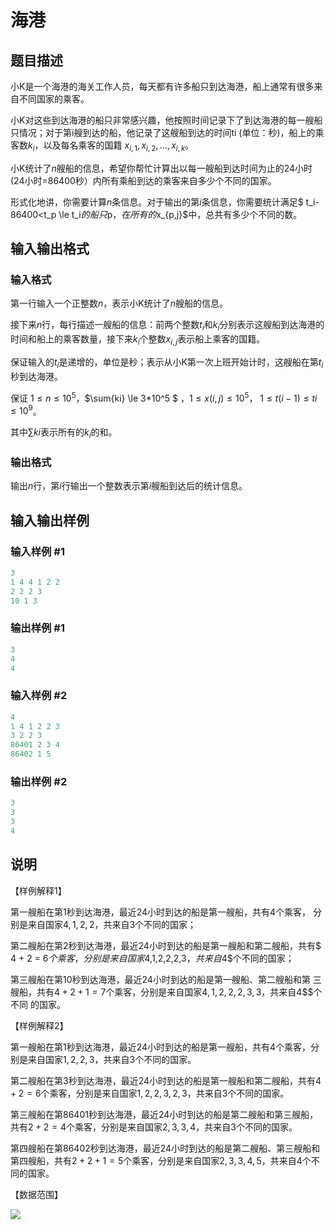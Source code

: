 # 海港

## 题目描述

小K是一个海港的海关工作人员，每天都有许多船只到达海港，船上通常有很多来自不同国家的乘客。

小K对这些到达海港的船只非常感兴趣，他按照时间记录下了到达海港的每一艘船只情况；对于第i艘到达的船，他记录了这艘船到达的时间ti (单位：秒)，船上的乘 客数$k_i$，以及每名乘客的国籍 $x_{i,1}, x_{i,2},…,x_{i,k}$。

小K统计了$n$艘船的信息，希望你帮忙计算出以每一艘船到达时间为止的$24$小时($24$小时=$86400$秒）内所有乘船到达的乘客来自多少个不同的国家。

形式化地讲，你需要计算$n$条信息。对于输出的第$i$条信息，你需要统计满足$ t_i-86400<t_p \le t_i$的船只$p$，在所有的$x_{p,j}$中，总共有多少个不同的数。 

## 输入输出格式

### 输入格式

第一行输入一个正整数$n$，表示小K统计了$n$艘船的信息。

接下来$n$行，每行描述一艘船的信息：前两个整数$t_i$和$k_i$分别表示这艘船到达海港的时间和船上的乘客数量，接下来$k_i$个整数$x_{i,j}$表示船上乘客的国籍。

保证输入的$t_i$是递增的，单位是秒；表示从小K第一次上班开始计时，这艘船在第$t_i$秒到达海港。

保证 $1 \le n \le 10^5$，$\sum{ki} \le 3*10^5 $ ，$1\le x(i,j) \le 10^5$， $1 \le t(i-1)\le ti \le 10^9$。

其中$\sum{ki}$表示所有的$k_i$的和。

### 输出格式

输出$n$行，第$i$行输出一个整数表示第$i$艘船到达后的统计信息。

## 输入输出样例

### 输入样例 #1

```cpp
3
1 4 4 1 2 2
2 2 2 3
10 1 3
```


### 输出样例 #1

```cpp
3
4
4

```
### 输入样例 #2

```cpp
4
1 4 1 2 2 3
3 2 2 3
86401 2 3 4
86402 1 5
```


### 输出样例 #2

```cpp
3
3
3
4
```


## 说明

【样例解释1】

第一艘船在第$1$秒到达海港，最近$24$小时到达的船是第一艘船，共有$4$个乘客， 分别是来自国家$4,1,2,2$，共来自$3$个不同的国家；

第二艘船在第$2$秒到达海港，最近$24$小时到达的船是第一艘船和第二艘船，共有$ 4 + 2 = 6$个乘客，分别是来自国家$4,1,2,2,2,3$，共来自$4$个不同的国家；

第三艘船在第$10$秒到达海港，最近$24$小时到达的船是第一艘船、第二艘船和第 三艘船，共有$4+ 2+1=7$个乘客，分别是来自国家$4,1,2,2,2,3,3$，共来自4$$个不同 的国家。

【样例解释2】

第一艘船在第$1$秒到达海港，最近$24$小时到达的船是第一艘船，共有$4$个乘客，分别是来自国家$1,2,2,3$，共来自$3$个不同的国家。

第二艘船在第$3$秒到达海港，最近$24$小时到达的船是第一艘船和第二艘船，共有$4+2=6$个乘客，分别是来自国家$1,2,2,3,2,3$，共来自$3$个不同的国家。

第三艘船在第$86401$秒到达海港，最近$24$小时到达的船是第二艘船和第三艘船，共有$2+2=4$个乘客，分别是来自国家$2,3,3,4$，共来自$3$个不同的国家。

第四艘船在第$86402$秒到达海港，最近$24$小时到达的船是第二艘船、第三艘船和第四艘船，共有$2+2+1=5$个乘客，分别是来自国家$2,3,3,4,5$，共来自$4$个不同的国家。

【数据范围】

![](https://cdn.luogu.com.cn/upload/pic/3455.png)


